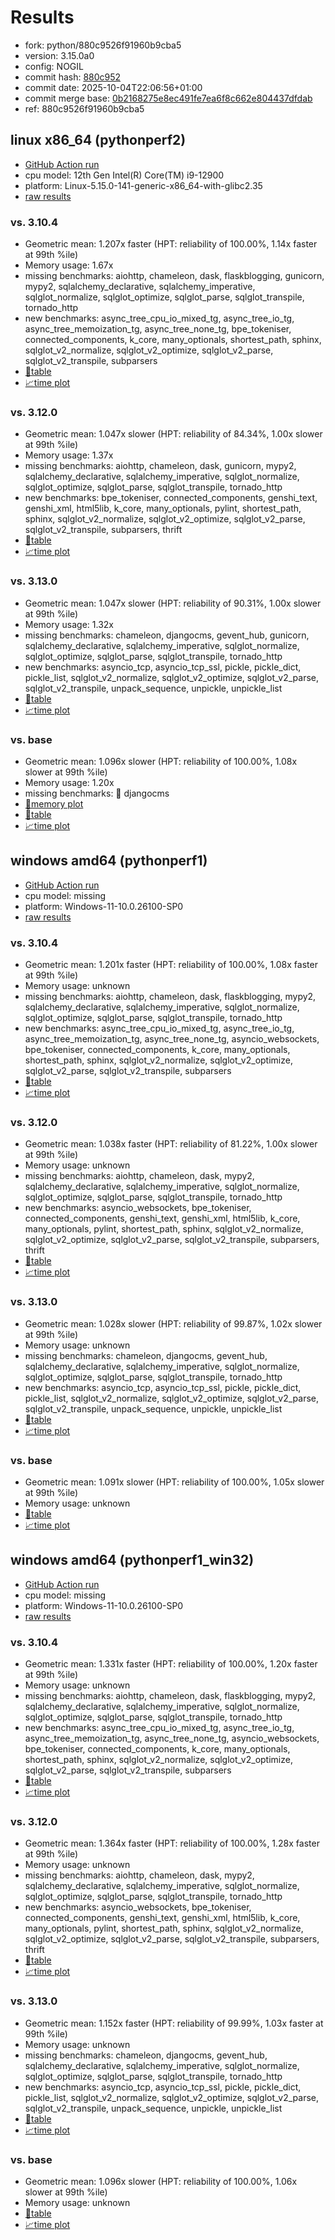 # Results

- fork: python/880c9526f91960b9cba5
- version: 3.15.0a0
- config: NOGIL
- commit hash: [880c952](https://github.com/python/cpython/commit/880c952)
- commit date: 2025-10-04T22:06:56+01:00
- commit merge base: [0b2168275e8ec491fe7ea6f8c662e804437dfdab](https://github.com/python/cpython/commit/0b2168275e8ec491fe7ea6f8c662e804437dfdab)
- ref: 880c9526f91960b9cba5

## linux x86_64 (pythonperf2)

- [GitHub Action run](https://github.com/faster-cpython/benchmarking/actions/runs/18251183585)
- cpu model: 12th Gen Intel(R) Core(TM) i9-12900
- platform: Linux-5.15.0-141-generic-x86_64-with-glibc2.35
- [raw results](bm-20251004-pythonperf2-x86_64-python-880c9526f91960b9cba5-3.15.0a0-880c952.json)

### vs. 3.10.4

- Geometric mean: 1.207x faster (HPT: reliability of 100.00%, 1.14x faster at 99th %ile)
- Memory usage: 1.67x
- missing benchmarks: aiohttp, chameleon, dask, flaskblogging, gunicorn, mypy2, sqlalchemy_declarative, sqlalchemy_imperative, sqlglot_normalize, sqlglot_optimize, sqlglot_parse, sqlglot_transpile, tornado_http
- new benchmarks: async_tree_cpu_io_mixed_tg, async_tree_io_tg, async_tree_memoization_tg, async_tree_none_tg, bpe_tokeniser, connected_components, k_core, many_optionals, shortest_path, sphinx, sqlglot_v2_normalize, sqlglot_v2_optimize, sqlglot_v2_parse, sqlglot_v2_transpile, subparsers
- [📄table](bm-20251004-pythonperf2-x86_64-python-880c9526f91960b9cba5-3.15.0a0-880c952-vs-3.10.4.md)
- [📈time plot](bm-20251004-pythonperf2-x86_64-python-880c9526f91960b9cba5-3.15.0a0-880c952-vs-3.10.4.svg)

### vs. 3.12.0

- Geometric mean: 1.047x slower (HPT: reliability of 84.34%, 1.00x slower at 99th %ile)
- Memory usage: 1.37x
- missing benchmarks: aiohttp, chameleon, dask, gunicorn, mypy2, sqlalchemy_declarative, sqlalchemy_imperative, sqlglot_normalize, sqlglot_optimize, sqlglot_parse, sqlglot_transpile, tornado_http
- new benchmarks: bpe_tokeniser, connected_components, genshi_text, genshi_xml, html5lib, k_core, many_optionals, pylint, shortest_path, sphinx, sqlglot_v2_normalize, sqlglot_v2_optimize, sqlglot_v2_parse, sqlglot_v2_transpile, subparsers, thrift
- [📄table](bm-20251004-pythonperf2-x86_64-python-880c9526f91960b9cba5-3.15.0a0-880c952-vs-3.12.0.md)
- [📈time plot](bm-20251004-pythonperf2-x86_64-python-880c9526f91960b9cba5-3.15.0a0-880c952-vs-3.12.0.svg)

### vs. 3.13.0

- Geometric mean: 1.047x slower (HPT: reliability of 90.31%, 1.00x slower at 99th %ile)
- Memory usage: 1.32x
- missing benchmarks: chameleon, djangocms, gevent_hub, gunicorn, sqlalchemy_declarative, sqlalchemy_imperative, sqlglot_normalize, sqlglot_optimize, sqlglot_parse, sqlglot_transpile, tornado_http
- new benchmarks: asyncio_tcp, asyncio_tcp_ssl, pickle, pickle_dict, pickle_list, sqlglot_v2_normalize, sqlglot_v2_optimize, sqlglot_v2_parse, sqlglot_v2_transpile, unpack_sequence, unpickle, unpickle_list
- [📄table](bm-20251004-pythonperf2-x86_64-python-880c9526f91960b9cba5-3.15.0a0-880c952-vs-3.13.0.md)
- [📈time plot](bm-20251004-pythonperf2-x86_64-python-880c9526f91960b9cba5-3.15.0a0-880c952-vs-3.13.0.svg)

### vs. base

- Geometric mean: 1.096x slower (HPT: reliability of 100.00%, 1.08x slower at 99th %ile)
- Memory usage: 1.20x
- missing benchmarks: 🔴 djangocms
- [🧠memory plot](bm-20251004-pythonperf2-x86_64-python-880c9526f91960b9cba5-3.15.0a0-880c952-vs-base-mem.svg)
- [📄table](bm-20251004-pythonperf2-x86_64-python-880c9526f91960b9cba5-3.15.0a0-880c952-vs-base.md)
- [📈time plot](bm-20251004-pythonperf2-x86_64-python-880c9526f91960b9cba5-3.15.0a0-880c952-vs-base.svg)

## windows amd64 (pythonperf1)

- [GitHub Action run](https://github.com/faster-cpython/benchmarking/actions/runs/18251183585)
- cpu model: missing
- platform: Windows-11-10.0.26100-SP0
- [raw results](bm-20251004-pythonperf1-amd64-python-880c9526f91960b9cba5-3.15.0a0-880c952.json)

### vs. 3.10.4

- Geometric mean: 1.201x faster (HPT: reliability of 100.00%, 1.08x faster at 99th %ile)
- Memory usage: unknown
- missing benchmarks: aiohttp, chameleon, dask, flaskblogging, mypy2, sqlalchemy_declarative, sqlalchemy_imperative, sqlglot_normalize, sqlglot_optimize, sqlglot_parse, sqlglot_transpile, tornado_http
- new benchmarks: async_tree_cpu_io_mixed_tg, async_tree_io_tg, async_tree_memoization_tg, async_tree_none_tg, asyncio_websockets, bpe_tokeniser, connected_components, k_core, many_optionals, shortest_path, sphinx, sqlglot_v2_normalize, sqlglot_v2_optimize, sqlglot_v2_parse, sqlglot_v2_transpile, subparsers
- [📄table](bm-20251004-pythonperf1-amd64-python-880c9526f91960b9cba5-3.15.0a0-880c952-vs-3.10.4.md)
- [📈time plot](bm-20251004-pythonperf1-amd64-python-880c9526f91960b9cba5-3.15.0a0-880c952-vs-3.10.4.svg)

### vs. 3.12.0

- Geometric mean: 1.038x faster (HPT: reliability of 81.22%, 1.00x slower at 99th %ile)
- Memory usage: unknown
- missing benchmarks: aiohttp, chameleon, dask, mypy2, sqlalchemy_declarative, sqlalchemy_imperative, sqlglot_normalize, sqlglot_optimize, sqlglot_parse, sqlglot_transpile, tornado_http
- new benchmarks: asyncio_websockets, bpe_tokeniser, connected_components, genshi_text, genshi_xml, html5lib, k_core, many_optionals, pylint, shortest_path, sphinx, sqlglot_v2_normalize, sqlglot_v2_optimize, sqlglot_v2_parse, sqlglot_v2_transpile, subparsers, thrift
- [📄table](bm-20251004-pythonperf1-amd64-python-880c9526f91960b9cba5-3.15.0a0-880c952-vs-3.12.0.md)
- [📈time plot](bm-20251004-pythonperf1-amd64-python-880c9526f91960b9cba5-3.15.0a0-880c952-vs-3.12.0.svg)

### vs. 3.13.0

- Geometric mean: 1.028x slower (HPT: reliability of 99.87%, 1.02x slower at 99th %ile)
- Memory usage: unknown
- missing benchmarks: chameleon, djangocms, gevent_hub, sqlalchemy_declarative, sqlalchemy_imperative, sqlglot_normalize, sqlglot_optimize, sqlglot_parse, sqlglot_transpile, tornado_http
- new benchmarks: asyncio_tcp, asyncio_tcp_ssl, pickle, pickle_dict, pickle_list, sqlglot_v2_normalize, sqlglot_v2_optimize, sqlglot_v2_parse, sqlglot_v2_transpile, unpack_sequence, unpickle, unpickle_list
- [📄table](bm-20251004-pythonperf1-amd64-python-880c9526f91960b9cba5-3.15.0a0-880c952-vs-3.13.0.md)
- [📈time plot](bm-20251004-pythonperf1-amd64-python-880c9526f91960b9cba5-3.15.0a0-880c952-vs-3.13.0.svg)

### vs. base

- Geometric mean: 1.091x slower (HPT: reliability of 100.00%, 1.05x slower at 99th %ile)
- Memory usage: unknown
- [📄table](bm-20251004-pythonperf1-amd64-python-880c9526f91960b9cba5-3.15.0a0-880c952-vs-base.md)
- [📈time plot](bm-20251004-pythonperf1-amd64-python-880c9526f91960b9cba5-3.15.0a0-880c952-vs-base.svg)

## windows amd64 (pythonperf1_win32)

- [GitHub Action run](https://github.com/faster-cpython/benchmarking/actions/runs/18251183585)
- cpu model: missing
- platform: Windows-11-10.0.26100-SP0
- [raw results](bm-20251004-pythonperf1_win32-amd64-python-880c9526f91960b9cba5-3.15.0a0-880c952.json)

### vs. 3.10.4

- Geometric mean: 1.331x faster (HPT: reliability of 100.00%, 1.20x faster at 99th %ile)
- Memory usage: unknown
- missing benchmarks: aiohttp, chameleon, dask, flaskblogging, mypy2, sqlalchemy_declarative, sqlalchemy_imperative, sqlglot_normalize, sqlglot_optimize, sqlglot_parse, sqlglot_transpile, tornado_http
- new benchmarks: async_tree_cpu_io_mixed_tg, async_tree_io_tg, async_tree_memoization_tg, async_tree_none_tg, asyncio_websockets, bpe_tokeniser, connected_components, k_core, many_optionals, shortest_path, sphinx, sqlglot_v2_normalize, sqlglot_v2_optimize, sqlglot_v2_parse, sqlglot_v2_transpile, subparsers
- [📄table](bm-20251004-pythonperf1_win32-amd64-python-880c9526f91960b9cba5-3.15.0a0-880c952-vs-3.10.4.md)
- [📈time plot](bm-20251004-pythonperf1_win32-amd64-python-880c9526f91960b9cba5-3.15.0a0-880c952-vs-3.10.4.svg)

### vs. 3.12.0

- Geometric mean: 1.364x faster (HPT: reliability of 100.00%, 1.28x faster at 99th %ile)
- Memory usage: unknown
- missing benchmarks: aiohttp, chameleon, dask, mypy2, sqlalchemy_declarative, sqlalchemy_imperative, sqlglot_normalize, sqlglot_optimize, sqlglot_parse, sqlglot_transpile, tornado_http
- new benchmarks: asyncio_websockets, bpe_tokeniser, connected_components, genshi_text, genshi_xml, html5lib, k_core, many_optionals, pylint, shortest_path, sphinx, sqlglot_v2_normalize, sqlglot_v2_optimize, sqlglot_v2_parse, sqlglot_v2_transpile, subparsers, thrift
- [📄table](bm-20251004-pythonperf1_win32-amd64-python-880c9526f91960b9cba5-3.15.0a0-880c952-vs-3.12.0.md)
- [📈time plot](bm-20251004-pythonperf1_win32-amd64-python-880c9526f91960b9cba5-3.15.0a0-880c952-vs-3.12.0.svg)

### vs. 3.13.0

- Geometric mean: 1.152x faster (HPT: reliability of 99.99%, 1.03x faster at 99th %ile)
- Memory usage: unknown
- missing benchmarks: chameleon, djangocms, gevent_hub, sqlalchemy_declarative, sqlalchemy_imperative, sqlglot_normalize, sqlglot_optimize, sqlglot_parse, sqlglot_transpile, tornado_http
- new benchmarks: asyncio_tcp, asyncio_tcp_ssl, pickle, pickle_dict, pickle_list, sqlglot_v2_normalize, sqlglot_v2_optimize, sqlglot_v2_parse, sqlglot_v2_transpile, unpack_sequence, unpickle, unpickle_list
- [📄table](bm-20251004-pythonperf1_win32-amd64-python-880c9526f91960b9cba5-3.15.0a0-880c952-vs-3.13.0.md)
- [📈time plot](bm-20251004-pythonperf1_win32-amd64-python-880c9526f91960b9cba5-3.15.0a0-880c952-vs-3.13.0.svg)

### vs. base

- Geometric mean: 1.096x slower (HPT: reliability of 100.00%, 1.06x slower at 99th %ile)
- Memory usage: unknown
- [📄table](bm-20251004-pythonperf1_win32-amd64-python-880c9526f91960b9cba5-3.15.0a0-880c952-vs-base.md)
- [📈time plot](bm-20251004-pythonperf1_win32-amd64-python-880c9526f91960b9cba5-3.15.0a0-880c952-vs-base.svg)

